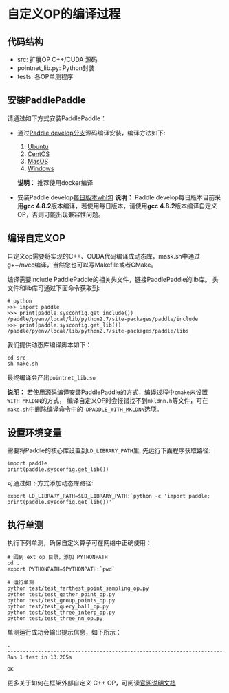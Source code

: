 # 自定义OP的编译过程

## 代码结构

  - src: 扩展OP C++/CUDA 源码
  - pointnet_lib.py: Python封装
  - tests: 各OP单测程序

## 安装PaddlePaddle

请通过如下方式安装PaddlePaddle：

- 通过[Paddle develop分支](https://github.com/PaddlePaddle/Paddle/tree/develop)源码编译安装，编译方法如下:

  1. [Ubuntu](https://www.paddlepaddle.org.cn/install/doc/source/ubuntu)
  1. [CentOS](https://www.paddlepaddle.org.cn/install/doc/source/centos)
  1. [MasOS](https://www.paddlepaddle.org.cn/install/doc/source/macos)
  1. [Windows](https://www.paddlepaddle.org.cn/install/doc/source/windows)

  **说明：** 推荐使用docker编译

- 安装Paddle develop[每日版本whl包](https://www.paddlepaddle.org.cn/install/doc/tables#多版本whl包列表-dev-11)
  **说明：** Paddle develop每日版本目前采用**gcc 4.8.2**版本编译，若使用每日版本，请使用**gcc 4.8.2**版本编译自定义OP，否则可能出现兼容性问题。

## 编译自定义OP

自定义op需要将实现的C++、CUDA代码编译成动态库，mask.sh中通过g++/nvcc编译，当然您也可以写Makefile或者CMake。

编译需要include PaddlePaddle的相关头文件，链接PaddlePaddle的lib库。 头文件和lib库可通过下面命令获取到:

```
# python
>>> import paddle
>>> print(paddle.sysconfig.get_include())
/paddle/pyenv/local/lib/python2.7/site-packages/paddle/include
>>> print(paddle.sysconfig.get_lib())
/paddle/pyenv/local/lib/python2.7/site-packages/paddle/libs
```

我们提供动态库编译脚本如下：

```
cd src
sh make.sh
```

最终编译会产出`pointnet_lib.so`

**说明：** 若使用源码编译安装PaddlePaddle的方式，编译过程中`cmake`未设置`WITH_MKLDNN`的方式，
编译自定义OP时会报错找不到`mkldnn.h`等文件，可在`make.sh`中删除编译命令中的`-DPADDLE_WITH_MKLDNN`选项。

## 设置环境变量

需要将Paddle的核心库设置到`LD_LIBRARY_PATH`里, 先运行下面程序获取路径:

```
import paddle
print(paddle.sysconfig.get_lib())
```

可通过如下方式添加动态库路径:

```
export LD_LIBRARY_PATH=$LD_LIBRARY_PATH:`python -c 'import paddle; print(paddle.sysconfig.get_lib())'`
```

## 执行单测

执行下列单测，确保自定义算子可在网络中正确使用：

```
# 回到 ext_op 目录，添加 PYTHONPATH
cd ..
export PYTHONPATH=$PYTHONPATH:`pwd`

# 运行单测 
python test/test_farthest_point_sampling_op.py
python test/test_gather_point_op.py
python test/test_group_points_op.py
python test/test_query_ball_op.py
python test/test_three_interp_op.py
python test/test_three_nn_op.py
```

单测运行成功会输出提示信息，如下所示：

```
.
----------------------------------------------------------------------
Ran 1 test in 13.205s

OK
```

更多关于如何在框架外部自定义 C++ OP，可阅读[官网说明文档](https://www.paddlepaddle.org.cn/documentation/docs/zh/advanced_usage/index_cn.html)
